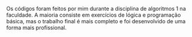 Os códigos foram feitos por mim durante a disciplina de algoritmos 1 na faculdade. A maioria consiste em exercícios de lógica e programação básica, mas o trabalho final é mais completo e foi desenvolvido de uma forma mais profissional.
